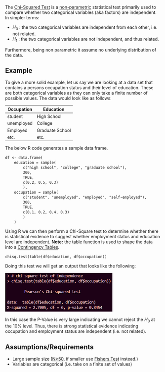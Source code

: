 The [Chi-Squared Test](https://en.wikipedia.org/wiki/Chi-squared_test) is a [non-parametric](https://www.ncbi.nlm.nih.gov/pmc/articles/PMC3900058/) statistical test primarily used to compare whether two categorical variables (aka factors) are independent. In simpler terms:

- $H_0$ : the two categorical variables are independent from each other, i.e. not related.
- $H_1$ : the two categorical variables are not independent, and thus related.

Furthermore, being non parametric it assume no underlying distribution of the data.

## Example

To give a more solid example, let us say we are looking at a data set that contains a persons occupation status and their level of education. These are both categorical variables as they can only take a finite number of possible values. The data would look like as follows:

| Occupation | Education       |
| ---------- | --------------- |
| student    | High School     |
| unemployed | College         |
| Employed   | Graduate School |
| etc.       | etc.            |

The below R code generates a sample data frame.

```{r}
df <- data.frame(
    education = sample(
        c("high school", "college", "graduate school"),
        300,
        TRUE,
        c(0.2, 0.5, 0.3)
        ),
    occupation = sample(
        c("student", "unemployed", "employed", "self-employed"),
        300,
        TRUE,
        c(0.1, 0.2, 0.4, 0.3)
        )
    )
```

Using R we can then perform a Chi-Square test to determine whether there is statistical evidence to suggest whether employment status and education level are independent. **Note:** the table function is used to shape the data into a [Contingency Tables](../Contingency%20Tables.md).

```{r}
chisq.test(table(df$education, df$occupation))
```

Doing this test we will get an output that looks like the following:

![](Attachments/Pasted%20image%2020240201200912.png)

In this case the P-Value is very large indicating we cannot reject the $H_0$ at the 10% level. Thus, there is strong statistical evidence indicating occupation and employment status are independent (i.e. not related).

## Assumptions/Requirements

- Large sample size ([N&gt;50](https://passel2.unl.edu/view/lesson/9beaa382bf7e/14#:~:text=Most%20recommend%20that%20chi%2Dsquare,recommend%20using%20Fisher's%20exact%20test.), if smaller use [Fishers Test](Fishers%20Test.md) instead.)
- Variables are categorical (i.e. take on a finite set of values)
